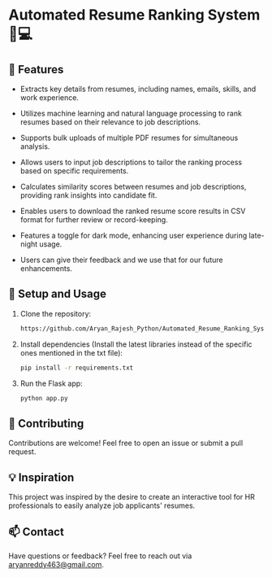 # Automated Resume Ranking System :memo::computer:

## :rocket: Features

- Extracts key details from resumes, including names, emails, skills, and work 
experience.

- Utilizes machine learning and natural language processing to rank resumes based 
on their relevance to job descriptions.

- Supports bulk uploads of multiple PDF resumes for simultaneous analysis.

- Allows users to input job descriptions to tailor the ranking process based on 
specific requirements.

- Calculates similarity scores between resumes and job descriptions, providing rank 
insights into candidate fit.

- Enables users to download the ranked resume score results in CSV format for further review or 
record-keeping.

- Features a toggle for dark mode, enhancing user experience during late-night 
usage.

- Users can give their feedback and we use that for our future enhancements.

## :wrench: Setup and Usage

1. Clone the repository:
   ```sh
   https://github.com/Aryan_Rajesh_Python/Automated_Resume_Ranking_System.git
   ```

2. Install dependencies (Install the latest libraries instead of the specific ones mentioned in the txt file):
   ```sh
   pip install -r requirements.txt
   ```

3. Run the Flask app:
   ```sh
   python app.py
   ```


## :memo: Contributing

Contributions are welcome! Feel free to open an issue or submit a pull request.

## :bulb: Inspiration

This project was inspired by the desire to create an interactive tool for HR professionals to easily analyze job applicants' resumes.

## :mailbox: Contact

Have questions or feedback? Feel free to reach out via [aryanreddy463@gmail.com](mailto:aryanreddy463@gmail.com).
